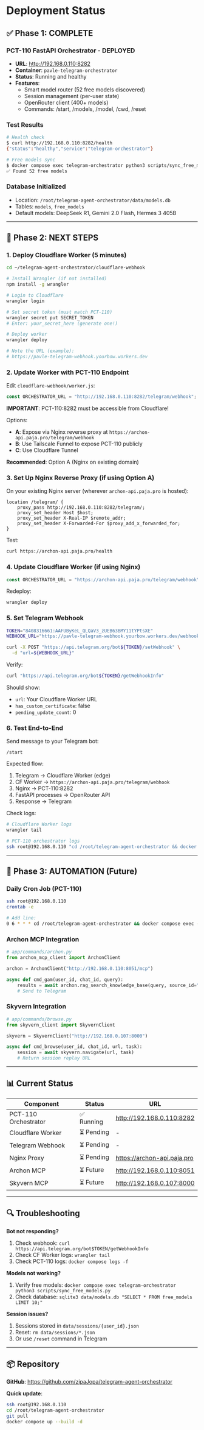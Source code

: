 # Deployment Status

## ✅ Phase 1: COMPLETE

### PCT-110 FastAPI Orchestrator - DEPLOYED
- **URL**: http://192.168.0.110:8282
- **Container**: `pavle-telegram-orchestrator`
- **Status**: Running and healthy
- **Features**:
  - Smart model router (52 free models discovered)
  - Session management (per-user state)
  - OpenRouter client (400+ models)
  - Commands: /start, /models, /model, /cwd, /reset

### Test Results
```bash
# Health check
$ curl http://192.168.0.110:8282/health
{"status":"healthy","service":"telegram-orchestrator"}

# Free models sync
$ docker compose exec telegram-orchestrator python3 scripts/sync_free_models.py
✅ Found 52 free models
```

### Database Initialized
- Location: `/root/telegram-agent-orchestrator/data/models.db`
- Tables: `models`, `free_models`
- Default models: DeepSeek R1, Gemini 2.0 Flash, Hermes 3 405B

---

## 🔄 Phase 2: NEXT STEPS

### 1. Deploy Cloudflare Worker (5 minutes)

```bash
cd ~/telegram-agent-orchestrator/cloudflare-webhook

# Install Wrangler (if not installed)
npm install -g wrangler

# Login to Cloudflare
wrangler login

# Set secret token (must match PCT-110)
wrangler secret put SECRET_TOKEN
# Enter: your_secret_here (generate one!)

# Deploy worker
wrangler deploy

# Note the URL (example):
# https://pavle-telegram-webhook.yourbow.workers.dev
```

### 2. Update Worker with PCT-110 Endpoint

Edit `cloudflare-webhook/worker.js`:
```javascript
const ORCHESTRATOR_URL = "http://192.168.0.110:8282/telegram/webhook";
```

**IMPORTANT**: PCT-110:8282 must be accessible from Cloudflare!

Options:
- **A**: Expose via Nginx reverse proxy at `https://archon-api.paja.pro/telegram/webhook`
- **B**: Use Tailscale Funnel to expose PCT-110 publicly
- **C**: Use Cloudflare Tunnel

**Recommended**: Option A (Nginx on existing domain)

### 3. Set Up Nginx Reverse Proxy (if using Option A)

On your existing Nginx server (wherever `archon-api.paja.pro` is hosted):

```nginx
location /telegram/ {
    proxy_pass http://192.168.0.110:8282/telegram/;
    proxy_set_header Host $host;
    proxy_set_header X-Real-IP $remote_addr;
    proxy_set_header X-Forwarded-For $proxy_add_x_forwarded_for;
}
```

Test:
```bash
curl https://archon-api.paja.pro/health
```

### 4. Update Cloudflare Worker (if using Nginx)

```javascript
const ORCHESTRATOR_URL = "https://archon-api.paja.pro/telegram/webhook";
```

Redeploy:
```bash
wrangler deploy
```

### 5. Set Telegram Webhook

```bash
TOKEN="8408316661:AAFUByKeL_QLQaV3_zUEB63BMY11tYPtsXE"
WEBHOOK_URL="https://pavle-telegram-webhook.yourbow.workers.dev/webhook"

curl -X POST "https://api.telegram.org/bot${TOKEN}/setWebhook" \
  -d "url=${WEBHOOK_URL}"
```

Verify:
```bash
curl "https://api.telegram.org/bot${TOKEN}/getWebhookInfo"
```

Should show:
- `url`: Your Cloudflare Worker URL
- `has_custom_certificate`: false
- `pending_update_count`: 0

### 6. Test End-to-End

Send message to your Telegram bot:
```
/start
```

Expected flow:
1. Telegram → Cloudflare Worker (edge)
2. CF Worker → `https://archon-api.paja.pro/telegram/webhook`
3. Nginx → PCT-110:8282
4. FastAPI processes → OpenRouter API
5. Response → Telegram

Check logs:
```bash
# Cloudflare Worker logs
wrangler tail

# PCT-110 orchestrator logs
ssh root@192.168.0.110 "cd /root/telegram-agent-orchestrator && docker compose logs -f"
```

---

## 🚀 Phase 3: AUTOMATION (Future)

### Daily Cron Job (PCT-110)

```bash
ssh root@192.168.0.110
crontab -e

# Add line:
0 6 * * * cd /root/telegram-agent-orchestrator && docker compose exec -T telegram-orchestrator python3 scripts/sync_free_models.py >> /var/log/telegram-sync.log 2>&1
```

### Archon MCP Integration

```python
# app/commands/archon.py
from archon_mcp_client import ArchonClient

archon = ArchonClient("http://192.168.0.110:8051/mcp")

async def cmd_gam(user_id, chat_id, query):
    results = await archon.rag_search_knowledge_base(query, source_id="gam_docs")
    # Send to Telegram
```

### Skyvern Integration

```python
# app/commands/browse.py
from skyvern_client import SkyvernClient

skyvern = SkyvernClient("http://192.168.0.107:8000")

async def cmd_browse(user_id, chat_id, url, task):
    session = await skyvern.navigate(url, task)
    # Return session replay URL
```

---

## 📊 Current Status

| Component | Status | URL |
|-----------|--------|-----|
| PCT-110 Orchestrator | ✅ Running | http://192.168.0.110:8282 |
| Cloudflare Worker | ⏳ Pending | - |
| Telegram Webhook | ⏳ Pending | - |
| Nginx Proxy | ⏳ Pending | https://archon-api.paja.pro |
| Archon MCP | ⏳ Future | http://192.168.0.110:8051 |
| Skyvern MCP | ⏳ Future | http://192.168.0.107:8000 |

---

## 🔍 Troubleshooting

**Bot not responding?**
1. Check webhook: `curl https://api.telegram.org/bot$TOKEN/getWebhookInfo`
2. Check CF Worker logs: `wrangler tail`
3. Check PCT-110 logs: `docker compose logs -f`

**Models not working?**
1. Verify free models: `docker compose exec telegram-orchestrator python3 scripts/sync_free_models.py`
2. Check database: `sqlite3 data/models.db "SELECT * FROM free_models LIMIT 10;"`

**Session issues?**
1. Sessions stored in `data/sessions/{user_id}.json`
2. Reset: `rm data/sessions/*.json`
3. Or use `/reset` command in Telegram

---

## 📦 Repository

**GitHub**: https://github.com/zipaJopa/telegram-agent-orchestrator

**Quick update**:
```bash
ssh root@192.168.0.110
cd /root/telegram-agent-orchestrator
git pull
docker compose up --build -d
```
